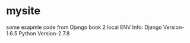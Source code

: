 mysite
======

some exapmle code from Django book 2
local ENV Info:
  Django Version-1.6.5
  Python Version-2.7.8

